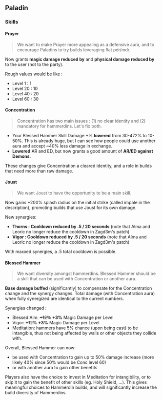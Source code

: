 ## Paladin

### Skills

#### Prayer

> We want to make Prayer more appealing as a defensive aura, and to encourage Paladins to try builds leveraging flat pdr/mdr.

Now grants **magic damage reduced by** and **physical damage reduced by** to the user (not to the party).

Rough values would be like :

- Level 1 : 1
- Level 20 : 10
- Level 40 : 20
- Level 60 : 30

#### Concentration

> Concentration has two main issues : (1) no clear identity and (2) mandatory for hammerdins. Let's fix both.

- Your Blessed Hammer Skill Damage +% **lowered** from 30-472% to 10-50%. This is already huge, but I can see how people could use another aura and accept ~40% less damage in exchange.
- **Lowered** AR and ED, but now grants a good amount of **AR/ED against Demons**.

These changes give Concentration a cleared identity, and a role in builds that need more than raw damage.

#### Joust

> We want Joust to have the opportunity to be a main skill.

Now gains +200% splash radius on the initial strike (called impale in the description), promoting builds that use Joust for its own damage.

New synergies:

- **Thorns : Cooldown reduced by .5 / 20 seconds** (note that Alma and Leoric no longer reduce the cooldown in Zagd3m's patch)
- **Vigor : Cooldown reduced by .5 / 20 seconds** (note that Alma and Leoric no longer reduce the cooldown in Zagd3m's patch)

With maxxed synergies, a .5 total cooldown is possible.

#### Blessed Hammer

> We want diversity amongst hammerdins. Blessed Hammer should be a skill that can be used with Concentration or another aura.

**Base damage buffed** (significantly) to compensate for the Concentration change and the synergy changes. Total damage (with Concentration aura) when fully synergized are identical to the current numbers.

Synergies changed :

- Blessed Aim: ~~+12%~~ **+3%** Magic Damage per Level
- Vigor: ~~+12%~~ **+3%** Magic Damage per Level
- Meditation: hammers have 5% chance (upon being cast) to be intangible, thus not being affected by walls or other objects they collide with.

Overall, Blessed Hammer can now:

- be used with Concentration to gain up to 50% damage increase (more likely 40% since 50% would be Conc level 60)
- or with another aura to gain other benefits

Players also have the choice to invest in Meditation for intangibility, or to skip it to gain the benefit of other skills (eg. Holy Shield, ...). This gives meaningful choices to Hammerdin builds, and will significantly increase the build diversity of Hammerdins.
